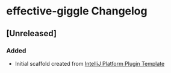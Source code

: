 <!-- Keep a Changelog guide -> https://keepachangelog.com -->

# effective-giggle Changelog

## [Unreleased]
### Added
- Initial scaffold created from [IntelliJ Platform Plugin Template](https://github.com/JetBrains/intellij-platform-plugin-template)
